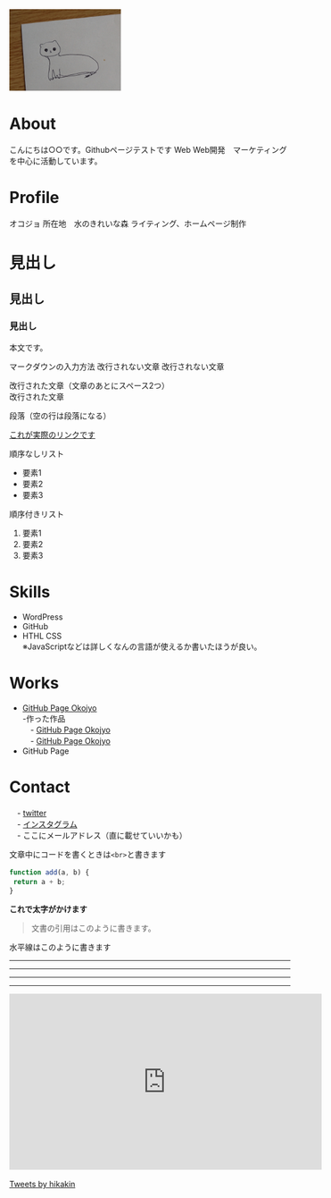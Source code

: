 <img src="okojyomin.jpg" width="200">

# About
こんにちは○○です。Githubページテストです
Web
Web開発　マーケティングを中心に活動しています。

# Profile
オコジョ
所在地　水のきれいな森
ライティング、ホームページ制作
# 見出し
## 見出し
### 見出し
本文です。

マークダウンの入力方法
改行されない文章
改行されない文章

改行された文章（文章のあとにスペース2つ）  
改行された文章  

段落（空の行は段落になる）

[これが実際のリンクです](https://okojyowebdevelopment.github.io/)

順序なしリスト  
- 要素1  
- 要素2  
- 要素3  
 
順序付きリスト  
 1. 要素1  
 1. 要素2  
 1. 要素3  
 
# Skills  
- WordPress
- GitHub  
- HTHL CSS  
※JavaScriptなどは詳しくなんの言語が使えるか書いたほうが良い。

# Works  
- [GitHub Page Okojyo](https://okojyowebdevelopment.github.io)  
-作った作品   
　- [GitHub Page Okojyo](https://okojyowebdevelopment.github.io)  
　- [GitHub Page Okojyo](https://okojyowebdevelopment.github.io)  
- GitHub Page  

# Contact  
　- [twitter](https://okojyowebdevelopment.github.io)  
　- [インスタグラム](https://okojyowebdevelopment.github.io)  
　- ここにメールアドレス（直に載せていいかも）
 
 文章中にコードを書くときは`<br>`と書きます  
 
 ```js
 function add(a, b) {
  return a + b;
 }
 ```
 
 **これで太字がかけます**
 
 > 文書の引用はこのように書きます。
 
 水平線はこのように書きます
 
***
*****
- - -
---------------------------------------

<iframe width="560" height="315" src="https://www.youtube.com/embed/NEDoDWMYEpc" frameborder="0" allow="accelerometer; autoplay; encrypted-media; gyroscope; picture-in-picture" allowfullscreen></iframe>

<a class="twitter-timeline" data-width="400" data-height="550" data-theme="dark" href="https://twitter.com/hikakin?ref_src=twsrc%5Etfw">Tweets by hikakin</a> <script async src="https://platform.twitter.com/widgets.js" charset="utf-8"></script>




